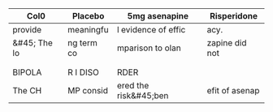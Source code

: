 |Col0|Placebo|5mg asenapine|Risperidone|
|---|---|---|---|
|provide|meaningfu|l evidence of effic|acy.|
|&amp;#45; The lo|ng term co|mparison to olan|zapine did not|
|||||
|||||
|BIPOLA|R I DISO|RDER||
|The CH|MP consid|ered the risk&amp;#45;ben|efit of asenap|

